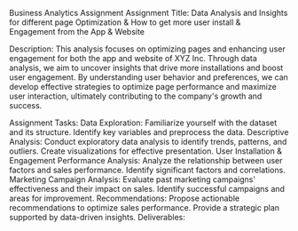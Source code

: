 Business Analytics Assignment
Assignment Title:
Data Analysis and Insights for different page Optimization & How to get more user install & Engagement from the App & Website

Description:
This analysis focuses on optimizing pages and enhancing user engagement for both the app and website of XYZ Inc. Through data analysis, we aim to uncover insights that drive more installations and boost user engagement. By understanding user behavior and preferences, we can develop effective strategies to optimize page performance and maximize user interaction, ultimately contributing to the company's growth and success.

Assignment Tasks:
Data Exploration: Familiarize yourself with the dataset and its structure. Identify key variables and preprocess the data.
Descriptive Analysis: Conduct exploratory data analysis to identify trends, patterns, and outliers. Create visualizations for effective presentation.
User Installation & Engagement Performance Analysis: Analyze the relationship between user factors and sales performance. Identify significant factors and correlations.
Marketing Campaign Analysis: Evaluate past marketing campaigns' effectiveness and their impact on sales. Identify successful campaigns and areas for improvement.
Recommendations: Propose actionable recommendations to optimize sales performance. Provide a strategic plan supported by data-driven insights.
Deliverables:
